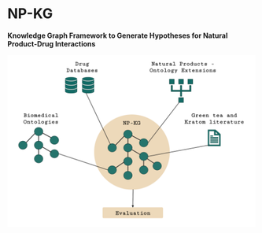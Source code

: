 # NP-KG

**Knowledge Graph Framework to Generate Hypotheses for Natural Product-Drug Interactions**

![KG-Framework](images/methods-overview.png)
